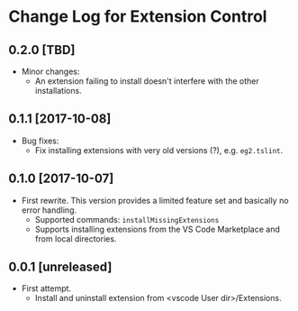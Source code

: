 # Change Log for Extension Control

## 0.2.0 [TBD]
- Minor changes:
  * An extension failing to install doesn't interfere with the other
    installations.

## 0.1.1 [2017-10-08]
- Bug fixes:
  * Fix installing extensions with very old versions (?), e.g. `eg2.tslint`.

## 0.1.0 [2017-10-07]
- First rewrite. This version provides a limited feature set and basically no
  error handling.
  * Supported commands: `installMissingExtensions`
  * Supports installing extensions from the VS Code Marketplace and from local
    directories.

## 0.0.1 [unreleased]
- First attempt.
  * Install and uninstall extension from \<vscode User dir\>/Extensions.
